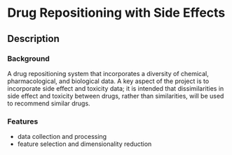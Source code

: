 # Drug Repositioning with Side Effects

## Description

### Background
A drug repositioning system that incorporates a diversity of chemical, pharmacological, and biological data. A key aspect of the project is to incorporate side effect and toxicity data; it is intended that dissimilarities in side effect and toxicity between drugs, rather than similarities, will be used to recommend similar drugs.

### Features
- data collection and processing
- feature selection and dimensionality reduction
